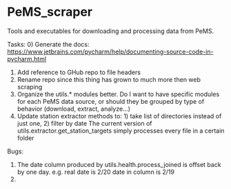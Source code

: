 # PeMS_scraper
Tools and executables for downloading and processing data from PeMS.

Tasks:
0) Generate the docs:  https://www.jetbrains.com/pycharm/help/documenting-source-code-in-pycharm.html
1) Add reference to GHub repo to file headers
2) Rename repo since this thing has grown to much more then web scraping
3) Organize the utils.* modules better. Do I want to have specific modules for each PeMS data source, 
or should they be grouped by type of behavior (download, extract, analyze...)
4) Update station extractor methods to: 1) take list of directories instead of just one, 2) filter by date
   The current version of utils.extractor.get_station_targets simply processes every file in a certain folder

Bugs:
1) The date column produced by utils.health.process_joined is offset back by one day. e.g. real date is 2/20
  date in column is 2/19
2) 

